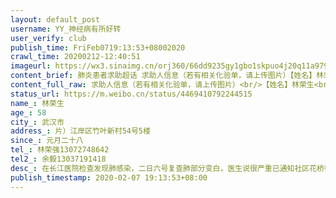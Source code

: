 ```yaml
---
layout: default_post
username: YY_神经病有所好转
user_verify: club
publish_time: FriFeb0719:13:53+08002020
crawl_time: 20200212-12:40:51
imageurl: https://wx3.sinaimg.cn/orj360/66dd9235gy1gbo1skpuo4j20q11a979a.jpg
content_brief: 肺炎患者求助超话 求助人信息（若有相关化验单，请上传图片）【姓名】林荣生【年龄】58【所在城市】武汉市【所在小区、社区】片）：江岸区竹叶新村54号5楼【患病时间】元月二十八【病情描述】在长江医院检查发现肺感染 ，二日六号复查肺部分变白，医生说很严重已通知社区花桥街江岸区办他们 ...全文
content_full_raw: 求助人信息（若有相关化验单，请上传图片）<br/>【姓名】林荣生<br/>【年龄】58<br/>【所在城市】武汉市<br/>【所在小区、社区】片）：江岸区竹叶新村54号5楼<br/>【患病时间】元月二十八<br/>【病情描述】在长江医院检查发现肺感染，二日六号复查肺部分变白，医生说很严重已通知社区花桥街江岸区办他们都说要等等！真不能等了！病情很严重.随时有生命危险.妻子肺也感染了，小孩也在家，住房面积只有二十平米，根本没发进行隔离，求救！！！求救！！！希望政府快快解决<br/>【联系方式】林荣强13072748642<br/>【其他紧急联系人】余毅13037191418
status_url: https://m.weibo.cn/status/4469410792244515
name_: 林荣生
age_: 58
city_: 武汉市
address_: 片）江岸区竹叶新村54号5楼
since_: 元月二十八
tel_: 林荣强13072748642
tel2_: 余毅13037191418
desc_: 在长江医院检查发现肺感染，二日六号复查肺部分变白，医生说很严重已通知社区花桥街江岸区办他们都说要等等！真不能等了！病情很严重.随时有生命危险.妻子肺也感染了，小孩也在家，住房面积只有二十平米，根本没发进行隔离，求救！！！求救！！！希望政府快快解决
publish_timestamp: 2020-02-07 19:13:53+08:00
---
```


